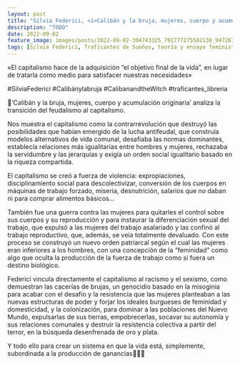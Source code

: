```yaml
---
layout: post
title: "Silvia Federici, <i>Calibán y la bruja, mujeres, cuerpo y acumulación originaria</i>"
description: "TODO"
date: 2022-09-02
feature_image: images/posts/2022-09-02-304743325_791777275582130_947267939286726411_n_17957515792982219.webp
tags: [Silvia Federici, Traficantes de Sueños, teoría y ensayo feminista]
---
```


«El capitalismo hace de la adquisición “el objetivo final de la vida”, en lugar de tratarla como medio para satisfacer nuestras necesidades»
<!--more-->

#SilviaFederici #Calibánylabruja #CalibanandtheWitch #traficantes_libreria

🧙‘Calibán y la bruja, mujeres, cuerpo y acumulación originaria’ analiza la transición del feudalismo al capitalismo. 

Nos muestra el capitalismo como la contrarrevolución que destruyó las posibilidades que habían emergido de la lucha antifeudal, que construía modelos alternativos de vida comunal, desafiaba las normas dominantes, establecía relaciones más igualitarias entre hombres y mujeres, rechazaba la servidumbre y las jerarquías y exigía un orden social igualitario basado en la riqueza compartida. 

El capitalismo se creó a fuerza de violencia: expropiaciones, disciplinamiento social para descolectivizar, conversión de los cuerpos en máquinas de trabajo forzado, miseria, desnutrición, salarios que no daban ni para comprar alimentos básicos… 

También fue una guerra contra las mujeres para quitarles el control sobre sus cuerpos y su reproducción y para instaurar la diferenciación sexual del trabajo, que expulsó a las mujeres del trabajo asalariado y las confinó al trabajo reproductivo, que, además, se veía totalmente devaluado. Con este proceso se construyó un nuevo orden patriarcal según el cual las mujeres eran inferiores a los hombres, con una concepción de la “feminidad” como algo que oculta la producción de la fuerza de trabajo como si fuera un destino biológico.

Federici vincula directamente el capitalismo al racismo y el sexismo, como demuestran las cacerías de brujas, un genocidio basado en la misoginia para acabar con el desafío y la resistencia que las mujeres planteaban a las nuevas estructuras de poder y forjar los ideales burgueses de feminidad y domesticidad, y la colonización, para dominar a las poblaciones del Nuevo Mundo, expulsarlas de sus tierras, empobrecerlas, socavar su autonomía y sus relaciones comunales y destruir la resistencia colectiva a partir del terror, en la búsqueda desenfrenada de oro y plata.

Y todo ello para crear un sistema en que la vida está, simplemente, subordinada a la producción de ganancias🧙🏾‍♀️
